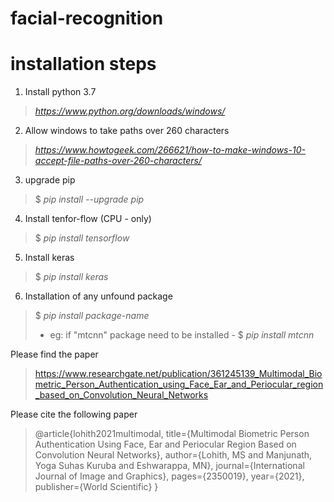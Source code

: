 # facial-recognition

# installation steps

1) Install python 3.7 

> *https://www.python.org/downloads/windows/*

2) Allow windows to take paths over 260 characters

> *https://www.howtogeek.com/266621/how-to-make-windows-10-accept-file-paths-over-260-characters/*

3) upgrade pip

> $ *pip install --upgrade pip*

4) Install tenfor-flow (CPU - only)

> $ *pip install tensorflow*

5) Install keras

> $ *pip install keras*

6) Installation of any unfound package

> $ *pip install package-name*
> - eg: if "mtcnn" package need to be installed - $ *pip install mtcnn*


Please find the paper

> https://www.researchgate.net/publication/361245139_Multimodal_Biometric_Person_Authentication_using_Face_Ear_and_Periocular_region_based_on_Convolution_Neural_Networks


Please cite the following paper

> @article{lohith2021multimodal,
  title={Multimodal Biometric Person Authentication Using Face, Ear and Periocular Region Based on Convolution Neural Networks},
  author={Lohith, MS and Manjunath, Yoga Suhas Kuruba and Eshwarappa, MN},
  journal={International Journal of Image and Graphics},
  pages={2350019},
  year={2021},
  publisher={World Scientific}
}


